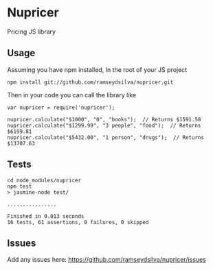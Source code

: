 Nupricer
========

Pricing JS library

## Usage

Assuming you have npm installed, In the root of your JS project

```
npm install git://github.com/ramseydsilva/nupricer.git

```

Then in your code you can call the library like
```
var nupricer = require('nupricer');

nupricer.calculate("$1000", "0", "books");  // Returns $1591.58
nupricer.calculate("$1299.99", "3 people", "food");  // Returns $6199.81
nupricer.calculate("$5432.00", "1 person", "drugs");  // Returns $13707.63
```

## Tests

```
cd node_modules/nupricer
npm test
> jasmine-node test/

................

Finished in 0.013 seconds
16 tests, 61 assertions, 0 failures, 0 skipped
```

## Issues

Add any issues here: https://github.com/ramseydsilva/nupricer/issues

